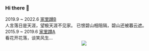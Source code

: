 ### Hi there 👋

<!--
**Another-BF/Another-BF** is a ✨ _special_ ✨ repository because its `README.md` (this file) appears on your GitHub profile.

Here are some ideas to get you started:

- 🔭 I’m currently working on ...
- 🌱 I’m currently learning ...
- 👯 I’m looking to collaborate on ...
- 🤔 I’m looking for help with ...
- 💬 Ask me about ...
- 📫 How to reach me: ...
- 😄 Pronouns: ...
- ⚡ Fun fact: ...
-->
<div alt="timeline">
    <div alt="timenode">
        <div alt="meta">2019.9 ~ 2022.6 <a href="#">家里蹲B</a></div>
        <div alt="body">
            人言落日是天涯，望极天涯不见家。
            已恨碧山相阻隔，碧山还被暮云遮。
        </div>
    </div>
    <div alt="timenode">
        <div alt="meta">2015.9 ~ 2019.6 <a href="#">家里蹲A</a></div>
        <div alt="body">
            看花开花落，谈笑风生...
        </div>
    </div>
</div>
<div align="center"> <img src="https://metrics.lecoq.io/sun0225SUN?template=classic&config.timezone=Asia%2FShanghai"> </div>
